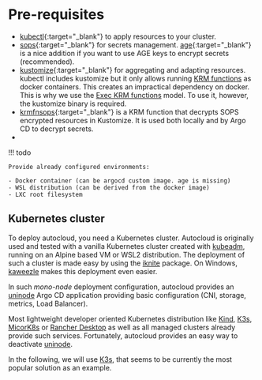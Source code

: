 # Pre-requisites

-   [kubectl](https://Kubernetes.io/docs/tasks/tools/){:target="\_blank"} to
    apply resources to your cluster.
-   [sops](https://github.com/mozilla/sops){:target="\_blank"} for secrets
    management. [age]{:target="\_blank"} is a nice addition if you want to use
    AGE keys to encrypt secrets (recommended).
-   [kustomize](https://kustomize.io/){:target="\_blank"} for aggregating and
    adapting resources. kubectl includes kustomize but it only allows running
    [KRM functions] as docker containers. This creates an impractical dependency
    on docker. This is why we use the [Exec KRM functions] model. To use it,
    however, the kustomize binary is required.
-   [krmfnsops]{:target="\_blank"} is a KRM function that decrypts SOPS
    encrypted resources in Kustomize. It is used both locally and by Argo CD to
    decrypt secrets.
-

!!! todo

    Provide already configured environments:

    - Docker container (can be argocd custom image. age is missing)
    - WSL distribution (can be derived from the docker image)
    - LXC root filesystem

## Kubernetes cluster

To deploy autocloud, you need a Kubernetes cluster. Autocloud is originally used
and tested with a vanilla Kubernetes cluster created with [kubeadm], running on
an Alpine based VM or WSL2 distribution. The deployment of such a cluster is
made easy by using the [iknite] package. On Windows, [kaweezle] makes this
deployment even easier.

In such _mono-node_ deployment configuration, autocloud provides an [uninode]
Argo CD application providing basic configuration (CNI, storage, metrics, Load
Balancer).

Most lightweight developer oriented Kubernetes distribution like [Kind], [K3s],
[MicorK8s] or [Rancher Desktop] as well as all managed clusters already provide
such services. Fortunately, autocloud provides an easy way to deactivate
[uninode].

In the following, we will use [K3s], that seems to be currently the most popular
solution as an example.

<!-- prettier-ignore-start -->

[KRM functions]: https://github.com/kubernetes-sigs/kustomize/blob/master/cmd/config/docs/api-conventions/functions-spec.md
[Exec KRM functions]: https://kubectl.docs.kubernetes.io/guides/extending_kustomize/exec_krm_functions/
[krmfnsops]: https://github.com/kaweezle/krmfnsops
[kubeadm]: https://kubernetes.io/docs/setup/production-environment/tools/kubeadm/create-cluster-kubeadm/
[uninode]: https://github.com/antoinemartin/autocloud/tree/deploy/citest/packages/uninode
[iknite]: https://github.com/kaweezle/iknite
[kaweezle]: https://www.kaweezle.com/
[Kind]: https://kind.sigs.k8s.io/
[K3s]: https://k3s.io/
[MicorK8s]: https://microk8s.io/
[Rancher Desktop]: https://rancherdesktop.io/
[age]: https://github.com/FiloSottile/age

<!-- prettier-ignore-end -->
